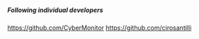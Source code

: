 ##### Following individual developers

https://github.com/CyberMonitor
https://github.com/cirosantilli

